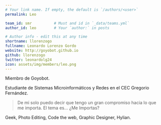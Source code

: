 ```yaml
---
# Your link name. If empty, the default is `/authors/<user>`
permalink: Leo

team_id: smr          # Must and id in `_data/teams.yml`
author_id: leo        # Your `author:` in posts

# Author info - edit this at any time
shortname: llorenzogo
fullname: Leonardo Lorenzo Gordo
website: http://goyobot.github.io
github: llorenzogo
twitter: leonardolg24
icon: assets/img/members/leo.png
---
```


Miembro de Goyobot. 

Estudiante de Sistemas Microinformáticos y Redes en el CEC Gregorio Fernández.  

> De mi solo puedo decir que tengo un gran compromiso hacia lo que me importa. El tema es... ¿Me Importas?

Geek, Photo Editing, Code the web, Graphic Designer, Hylian.  
